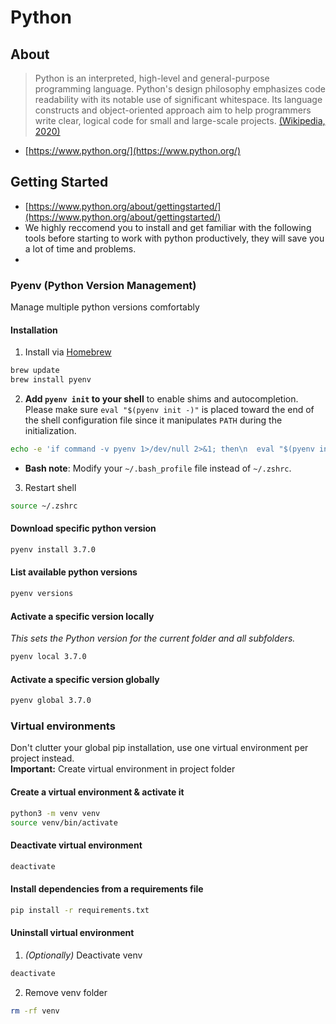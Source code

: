 # Python

## About
> Python is an interpreted, high-level and general-purpose programming language. Python's design philosophy emphasizes code readability with its notable use of significant whitespace. Its language constructs and object-oriented approach aim to help programmers write clear, logical code for small and large-scale projects.
> [(Wikipedia, 2020)](https://en.wikipedia.org/wiki/Python_(programming_language))

- [https://www.python.org/](https://www.python.org/)

## Getting Started
- [https://www.python.org/about/gettingstarted/](https://www.python.org/about/gettingstarted/)
- We highly reccomend you to install and get familiar with the following tools before starting to work with python productively, they will save you a lot of time and problems.
- 
### Pyenv (Python Version Management)
Manage multiple python versions comfortably
#### Installation
1. Install via [Homebrew](https://brew.sh)
```sh 
brew update
brew install pyenv
```
2.   **Add `pyenv init` to your shell** to enable shims and autocompletion.
   Please make sure `eval "$(pyenv init -)"` is placed toward the end of the shell
   configuration file since it manipulates `PATH` during the initialization.
```sh
echo -e 'if command -v pyenv 1>/dev/null 2>&1; then\n  eval "$(pyenv init -)"\nfi' >> ~/.zshrc
```
    
- **Bash note**: Modify your `~/.bash_profile` file instead of `~/.zshrc`.

3. Restart shell
```sh 
source ~/.zshrc
```

#### Download specific python version
```sh 
pyenv install 3.7.0
```

#### List available python versions
```sh 
pyenv versions
```

#### Activate a specific version locally
*This sets the Python version for the current folder and all subfolders.*
```sh 
pyenv local 3.7.0
```
#### Activate a specific version globally
```sh 
pyenv global 3.7.0
```


### Virtual environments
Don't clutter your global pip installation, use one virtual environment per project instead. \
**Important:** Create virtual environment in project folder
#### Create a virtual environment & activate it
```sh 
python3 -m venv venv 
source venv/bin/activate
```

#### Deactivate virtual environment
```sh 
deactivate
```

#### Install dependencies from a requirements file
```sh 
pip install -r requirements.txt 
```
    
#### Uninstall virtual environment
1. *(Optionally)* Deactivate venv
```sh 
deactivate
```
2. Remove venv folder
```sh 
rm -rf venv 
```
